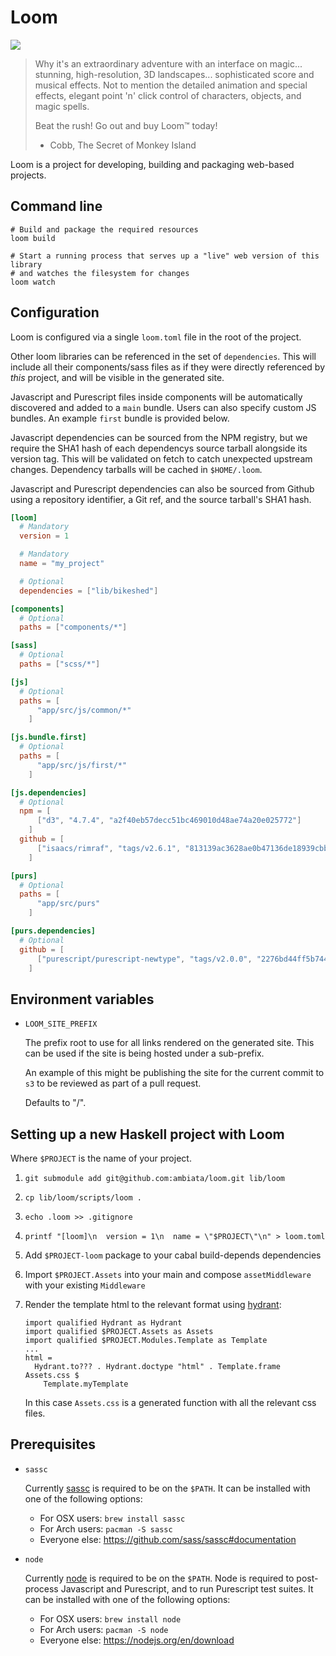 Loom
====

![](https://cloud.githubusercontent.com/assets/355756/23049526/c99ade24-f510-11e6-851c-3e7902ed310c.jpg)

> Why it's an extraordinary adventure with an interface on
> magic... stunning, high-resolution, 3D landscapes... sophisticated
> score and musical effects. Not to mention the detailed animation and
> special effects, elegant point 'n' click control of characters,
> objects, and magic spells.
>
> Beat the rush! Go out and buy Loom™ today!
>
> - Cobb, The Secret of Monkey Island

Loom is a project for developing, building and packaging web-based projects.


## Command line

```
# Build and package the required resources
loom build

# Start a running process that serves up a "live" web version of this library
# and watches the filesystem for changes
loom watch
```


## Configuration

Loom is configured via a single `loom.toml` file in the root of the project.

Other loom libraries can be referenced in the set of `dependencies`.
This will include all their components/sass files as if they were directly referenced
by _this_ project, and will be visible in the generated site.

Javascript and Purescript files inside components will be
automatically discovered and added to a `main` bundle.
Users can also specify custom JS bundles. An example `first` bundle is
provided below.

Javascript dependencies can be sourced from the NPM registry, but we
require the SHA1 hash of each dependencys source tarball alongside its
version tag. This will be validated on fetch to catch unexpected
upstream changes. Dependency tarballs will be cached in `$HOME/.loom`.

Javascript and Purescript dependencies can also be sourced from Github
using a repository identifier, a Git ref, and the source tarball's
SHA1 hash.

```toml
[loom]
  # Mandatory
  version = 1

  # Mandatory
  name = "my_project"

  # Optional
  dependencies = ["lib/bikeshed"]

[components]
  # Optional
  paths = ["components/*"]

[sass]
  # Optional
  paths = ["scss/*"]

[js]
  # Optional
  paths = [
      "app/src/js/common/*"
    ]

[js.bundle.first]
  # Optional
  paths = [
      "app/src/js/first/*"
    ]

[js.dependencies]
  # Optional
  npm = [
      ["d3", "4.7.4", "a2f40eb57decc51bc469010d48ae74a20e025772"]
    ]
  github = [
      ["isaacs/rimraf", "tags/v2.6.1", "813139ac3628ae0b47136de18939cbb623e21475"]
    ]

[purs]
  # Optional
  paths = [
      "app/src/purs"
    ]

[purs.dependencies]
  # Optional
  github = [
      ["purescript/purescript-newtype", "tags/v2.0.0", "2276bd44ff5b7440c455839833c69f40cc8d8616"]
    ]
```


## Environment variables

- `LOOM_SITE_PREFIX`

  The prefix root to use for all links rendered on the generated site.
  This can be used if the site is being hosted under a sub-prefix.

  An example of this might be publishing the site for the current commit
  to `s3` to be reviewed as part of a pull request.

  Defaults to "/".


## Setting up a new Haskell project with Loom

Where `$PROJECT` is the name of your project.

1. `git submodule add git@github.com:ambiata/loom.git lib/loom`
2. `cp lib/loom/scripts/loom .`
3. `echo .loom >> .gitignore`
4. `printf "[loom]\n  version = 1\n  name = \"$PROJECT\"\n" > loom.toml`
5. Add `$PROJECT-loom` package to your cabal build-depends dependencies
6. Import `$PROJECT.Assets` into your main and compose `assetMiddleware` with your existing `Middleware`
7. Render the template html to the relevant format using
   [hydrant](http://haddock.engineering.ambiata.com/hoogle/package/ambiata-hydrant/Hydrant.html):

   ```
   import qualified Hydrant as Hydrant
   import qualified $PROJECT.Assets as Assets
   import qualified $PROJECT.Modules.Template as Template
   ...
   html =
     Hydrant.to??? . Hydrant.doctype "html" . Template.frame Assets.css $
       Template.myTemplate
   ```

   In this case `Assets.css` is a generated function with all the relevant css files.


## Prerequisites

- `sassc`

  Currently [sassc](https://github.com/sass/sassc) is required to be
  on the `$PATH`.
  It can be installed with one of the following options:

  - For OSX users: `brew install sassc`
  - For Arch users: `pacman -S sassc`
  - Everyone else: https://github.com/sass/sassc#documentation

- `node`

  Currently [node](https://nodejs.org) is required to be on the `$PATH`.
  Node is required to post-process Javascript and Purescript, and to
  run Purescript test suites. It can be installed with one of the
  following options:

  - For OSX users: `brew install node`
  - For Arch users: `pacman -S node`
  - Everyone else: https://nodejs.org/en/download
